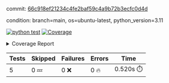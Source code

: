commit: [66c918ef21234c4fe2baf59c4a9b72b3ecfc0d4d](https://github.com/rcmdnk/python-action-test/tree/66c918ef21234c4fe2baf59c4a9b72b3ecfc0d4d)

condition: branch=main, os=ubuntu-latest, python_version=3.11

[![python test](https://github.com/rcmdnk/python-action-test/actions/workflows/test.yml/badge.svg)](https://github.com/rcmdnk/python-action-test/actions/runs/6458234428)
<a href="https://github.com/rcmdnk/python-action-test/blob/66c918ef21234c4fe2baf59c4a9b72b3ecfc0d4d/README.md"><img alt="Coverage" src="https://img.shields.io/badge/Coverage-93%25-brightgreen.svg" /></a><details><summary>Coverage Report </summary><table><tr><th>File</th><th>Stmts</th><th>Miss</th><th>Cover</th><th>Missing</th></tr><tbody><tr><td colspan="5"><b>src/python_action_test</b></td></tr><tr><td>&nbsp; &nbsp;<a href="https://github.com/rcmdnk/python-action-test/blob/66c918ef21234c4fe2baf59c4a9b72b3ecfc0d4d/src/python_action_test/python_action_test.py">python_action_test.py</a></td><td>11</td><td>1</td><td>91%</td><td><a href="https://github.com/rcmdnk/python-action-test/blob/66c918ef21234c4fe2baf59c4a9b72b3ecfc0d4d/src/python_action_test/python_action_test.py#L15">15</a></td></tr><tr><td><b>TOTAL</b></td><td><b>15</b></td><td><b>1</b></td><td><b>93%</b></td><td>&nbsp;</td></tr></tbody></table></details>

| Tests | Skipped | Failures | Errors | Time |
| ----- | ------- | -------- | -------- | ------------------ |
| 5 | 0 :zzz: | 0 :x: | 0 :fire: | 0.520s :stopwatch: |


